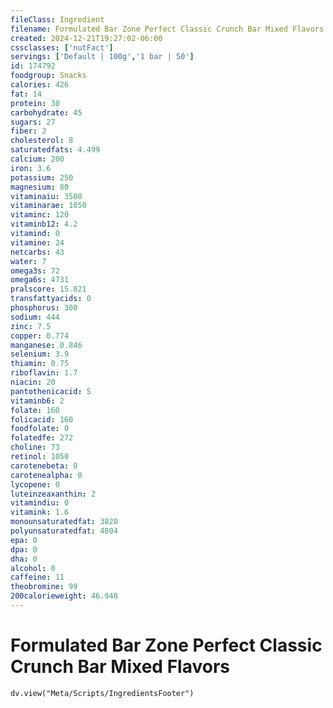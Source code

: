 ```yaml
---
fileClass: Ingredient
filename: Formulated Bar Zone Perfect Classic Crunch Bar Mixed Flavors
created: 2024-12-21T19:27:02-06:00
cssclasses: ['nutFact']
servings: ['Default | 100g','1 bar | 50']
id: 174792
foodgroup: Snacks
calories: 426
fat: 14
protein: 30
carbohydrate: 45
sugars: 27
fiber: 2
cholesterol: 8
saturatedfats: 4.499
calcium: 200
iron: 3.6
potassium: 250
magnesium: 80
vitaminaiu: 3500
vitaminarae: 1050
vitaminc: 120
vitaminb12: 4.2
vitamind: 0
vitamine: 24
netcarbs: 43
water: 7
omega3s: 72
omega6s: 4731
pralscore: 15.821
transfattyacids: 0
phosphorus: 300
sodium: 444
zinc: 7.5
copper: 0.774
manganese: 0.846
selenium: 3.9
thiamin: 0.75
riboflavin: 1.7
niacin: 20
pantothenicacid: 5
vitaminb6: 2
folate: 160
folicacid: 160
foodfolate: 0
folatedfe: 272
choline: 73
retinol: 1050
carotenebeta: 0
carotenealpha: 0
lycopene: 0
luteinzeaxanthin: 2
vitamindiu: 0
vitamink: 1.6
monounsaturatedfat: 3828
polyunsaturatedfat: 4804
epa: 0
dpa: 0
dha: 0
alcohol: 0
caffeine: 11
theobromine: 99
200calorieweight: 46.948
---
```


# Formulated Bar Zone Perfect Classic Crunch Bar Mixed Flavors

```dataviewjs
dv.view("Meta/Scripts/IngredientsFooter")
```